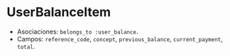 # UserBalanceItem

- Asociaciones: `belongs_to :user_balance`.
- Campos: `reference_code`, `concept`, `previous_balance`, `current_payment`, `total`.
